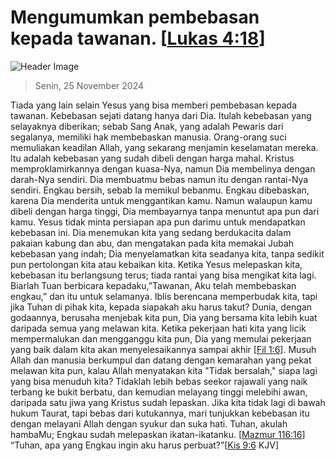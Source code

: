 
# Mengumumkan pembebasan kepada tawanan. [[Lukas 4:18](http://alkitab.sabda.org/?Lukas%204:18)]

![Header Image](https://alkitab.app/slice/sunrise.jpg)

> Senin, 25 November 2024

Tiada yang lain selain Yesus yang bisa memberi pembebasan kepada tawanan. Kebebasan sejati datang hanya dari Dia. Itulah kebebasan yang selayaknya diberikan; sebab Sang Anak, yang adalah Pewaris dari segalanya, memiliki hak membebaskan manusia. Orang-orang suci memuliakan keadilan Allah, yang sekarang menjamin keselamatan mereka. Itu adalah kebebasan yang sudah dibeli dengan harga mahal. Kristus memproklamirkannya dengan kuasa-Nya, namun Dia membelinya dengan darah-Nya sendiri. Dia membuatmu bebas namun itu dengan rantai-Nya sendiri. Engkau bersih, sebab Ia memikul bebanmu. Engkau dibebaskan, karena Dia menderita untuk menggantikan kamu. Namun walaupun kamu dibeli dengan harga tinggi, Dia membayarnya tanpa menuntut apa pun dari kamu. Yesus tidak minta persiapan apa pun darimu untuk mendapatkan kebebasan ini. Dia menemukan kita yang sedang berdukacita dalam pakaian kabung dan abu, dan mengatakan pada kita memakai Jubah kebebasan yang indah; Dia menyelamatkan kita seadanya kita, tanpa sedikit pun pertolongan kita atau kebaikan kita. Ketika Yesus melepaskan kita, kebebasan itu berlangsung terus; tiada rantai yang bisa mengikat kita lagi. Biarlah Tuan berbicara kepadaku,”Tawanan, Aku telah membebaskan engkau,” dan itu untuk selamanya. Iblis berencana memperbudak kita, tapi jika Tuhan di pihak kita, kepada siapakah aku harus takut? Dunia, dengan godaannya, berusaha menjebak kita pun, Dia yang bersama kita lebih kuat daripada semua yang melawan kita. Ketika pekerjaan hati kita yang licik mempermalukan dan mengganggu kita pun, Dia yang memulai pekerjaan yang baik dalam kita akan menyelesaikannya sampai akhir [[Fil 1:6](http://alkitab.sabda.org/?Fil%201:6)]. Musuh Allah dan manusia berkumpul dan datang dengan kemarahan yang pekat melawan kita pun, kalau Allah menyatakan kita "Tidak bersalah," siapa lagi yang bisa menuduh kita? Tidaklah lebih bebas seekor rajawali yang naik terbang ke bukit berbatu, dan kemudian melayang tinggi melebihi awan, daripada satu jiwa yang Kristus sudah lepaskan. Jika kita tidak lagi di bawah hukum Taurat, tapi bebas dari kutukannya, mari tunjukkan kebebasan itu dengan melayani Allah dengan syukur dan suka hati. Tuhan, akulah hambaMu; Engkau sudah melepaskan ikatan-ikatanku. [[Mazmur 116:16](http://alkitab.sabda.org/?Mazmur%20116:16)] “Tuhan, apa yang Engkau ingin aku harus perbuat?”[[Kis 9:6](http://alkitab.sabda.org/?Kis%209:6) KJV]
    